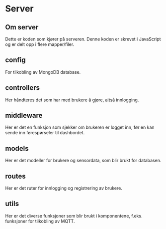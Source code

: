# Server

## Om server

Dette er koden som kjører på serveren. Denne koden er skrevet i JavaScript og er delt opp i flere mapper/filer.

## config

For tilkobling av MongoDB database.

## controllers

Her håndteres det som har med brukere å gjøre, altså innlogging.

## middleware

Her er det en funksjon som sjekker om brukeren er logget inn, før en kan sende inn førespørseler til dashbordet.

## models

Her er det modeller for brukere og sensordata, som blir brukt for databasen.

## routes

Her er det ruter for innlogging og registrering av brukere. 

## utils

Her er det diverse funksjoner som blir brukt i komponentene, f.eks. funksjoner for tilkobling av MQTT.
